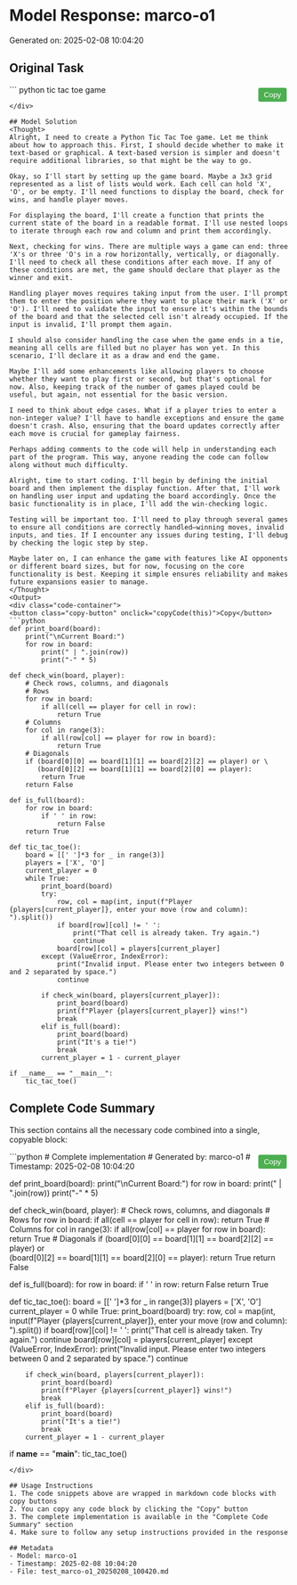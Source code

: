 # Model Response: marco-o1
Generated on: 2025-02-08 10:04:20


<style>
.copy-button {
    position: absolute;
    top: 5px;
    right: 5px;
    padding: 5px 10px;
    background-color: #4CAF50;
    color: white;
    border: none;
    border-radius: 3px;
    cursor: pointer;
    z-index: 1;
}
.code-container {
    position: relative;
    margin: 10px 0;
}
.copy-button:hover {
    background-color: #45a049;
}
.copy-button:active {
    background-color: #3d8b40;
}
</style>

<script>
function copyCode(buttonElement) {
    const codeBlock = buttonElement.parentElement.querySelector('code');
    const range = document.createRange();
    range.selectNode(codeBlock);
    window.getSelection().removeAllRanges();
    window.getSelection().addRange(range);
    try {
        document.execCommand('copy');
        buttonElement.textContent = 'Copied!';
        setTimeout(() => {
            buttonElement.textContent = 'Copy';
        }, 2000);
    } catch(e) {
        console.error('Failed to copy text:', e);
        buttonElement.textContent = 'Failed to copy';
    }
    window.getSelection().removeAllRanges();
}
</script>


## Original Task
<div class="code-container">
<button class="copy-button" onclick="copyCode(this)">Copy</button>
```
python tic tac toe game

```
</div>

## Model Solution
<Thought>
Alright, I need to create a Python Tic Tac Toe game. Let me think about how to approach this. First, I should decide whether to make it text-based or graphical. A text-based version is simpler and doesn't require additional libraries, so that might be the way to go.

Okay, so I'll start by setting up the game board. Maybe a 3x3 grid represented as a list of lists would work. Each cell can hold 'X', 'O', or be empty. I'll need functions to display the board, check for wins, and handle player moves.

For displaying the board, I'll create a function that prints the current state of the board in a readable format. I'll use nested loops to iterate through each row and column and print them accordingly.

Next, checking for wins. There are multiple ways a game can end: three 'X's or three 'O's in a row horizontally, vertically, or diagonally. I'll need to check all these conditions after each move. If any of these conditions are met, the game should declare that player as the winner and exit.

Handling player moves requires taking input from the user. I'll prompt them to enter the position where they want to place their mark ('X' or 'O'). I'll need to validate the input to ensure it's within the bounds of the board and that the selected cell isn't already occupied. If the input is invalid, I'll prompt them again.

I should also consider handling the case when the game ends in a tie, meaning all cells are filled but no player has won yet. In this scenario, I'll declare it as a draw and end the game.

Maybe I'll add some enhancements like allowing players to choose whether they want to play first or second, but that's optional for now. Also, keeping track of the number of games played could be useful, but again, not essential for the basic version.

I need to think about edge cases. What if a player tries to enter a non-integer value? I'll have to handle exceptions and ensure the game doesn't crash. Also, ensuring that the board updates correctly after each move is crucial for gameplay fairness.

Perhaps adding comments to the code will help in understanding each part of the program. This way, anyone reading the code can follow along without much difficulty.

Alright, time to start coding. I'll begin by defining the initial board and then implement the display function. After that, I'll work on handling user input and updating the board accordingly. Once the basic functionality is in place, I'll add the win-checking logic.

Testing will be important too. I'll need to play through several games to ensure all conditions are correctly handled—winning moves, invalid inputs, and ties. If I encounter any issues during testing, I'll debug by checking the logic step by step.

Maybe later on, I can enhance the game with features like AI opponents or different board sizes, but for now, focusing on the core functionality is best. Keeping it simple ensures reliability and makes future expansions easier to manage.
</Thought>
<Output>
<div class="code-container">
<button class="copy-button" onclick="copyCode(this)">Copy</button>
```python
def print_board(board):
    print("\nCurrent Board:")
    for row in board:
        print(" | ".join(row))
        print("-" * 5)

def check_win(board, player):
    # Check rows, columns, and diagonals
    # Rows
    for row in board:
        if all(cell == player for cell in row):
            return True
    # Columns
    for col in range(3):
        if all(row[col] == player for row in board):
            return True
    # Diagonals
    if (board[0][0] == board[1][1] == board[2][2] == player) or \
       (board[0][2] == board[1][1] == board[2][0] == player):
        return True
    return False

def is_full(board):
    for row in board:
        if ' ' in row:
            return False
    return True

def tic_tac_toe():
    board = [[' ']*3 for _ in range(3)]
    players = ['X', 'O']
    current_player = 0
    while True:
        print_board(board)
        try:
            row, col = map(int, input(f"Player {players[current_player]}, enter your move (row and column): ").split())
            if board[row][col] != ' ':
                print("That cell is already taken. Try again.")
                continue
            board[row][col] = players[current_player]
        except (ValueError, IndexError):
            print("Invalid input. Please enter two integers between 0 and 2 separated by space.")
            continue
        
        if check_win(board, players[current_player]):
            print_board(board)
            print(f"Player {players[current_player]} wins!")
            break
        elif is_full(board):
            print_board(board)
            print("It's a tie!")
            break
        current_player = 1 - current_player

if __name__ == "__main__":
    tic_tac_toe()
```
</div>
</Output>

## Complete Code Summary
This section contains all the necessary code combined into a single, copyable block:

<div class="code-container">
<button class="copy-button" onclick="copyCode(this)">Copy</button>
```python
# Complete implementation
# Generated by: marco-o1
# Timestamp: 2025-02-08 10:04:20

def print_board(board):
    print("\nCurrent Board:")
    for row in board:
        print(" | ".join(row))
        print("-" * 5)

def check_win(board, player):
    # Check rows, columns, and diagonals
    # Rows
    for row in board:
        if all(cell == player for cell in row):
            return True
    # Columns
    for col in range(3):
        if all(row[col] == player for row in board):
            return True
    # Diagonals
    if (board[0][0] == board[1][1] == board[2][2] == player) or \
       (board[0][2] == board[1][1] == board[2][0] == player):
        return True
    return False

def is_full(board):
    for row in board:
        if ' ' in row:
            return False
    return True

def tic_tac_toe():
    board = [[' ']*3 for _ in range(3)]
    players = ['X', 'O']
    current_player = 0
    while True:
        print_board(board)
        try:
            row, col = map(int, input(f"Player {players[current_player]}, enter your move (row and column): ").split())
            if board[row][col] != ' ':
                print("That cell is already taken. Try again.")
                continue
            board[row][col] = players[current_player]
        except (ValueError, IndexError):
            print("Invalid input. Please enter two integers between 0 and 2 separated by space.")
            continue
        
        if check_win(board, players[current_player]):
            print_board(board)
            print(f"Player {players[current_player]} wins!")
            break
        elif is_full(board):
            print_board(board)
            print("It's a tie!")
            break
        current_player = 1 - current_player

if __name__ == "__main__":
    tic_tac_toe()

```
</div>

## Usage Instructions
1. The code snippets above are wrapped in markdown code blocks with copy buttons
2. You can copy any code block by clicking the "Copy" button
3. The complete implementation is available in the "Complete Code Summary" section
4. Make sure to follow any setup instructions provided in the response

## Metadata
- Model: marco-o1
- Timestamp: 2025-02-08 10:04:20
- File: test_marco-o1_20250208_100420.md
